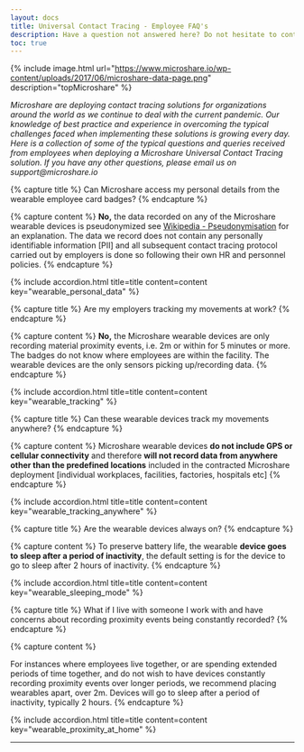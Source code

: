 ```yaml
---
layout: docs
title: Universal Contact Tracing - Employee FAQ's
description: Have a question not answered here? Do not hesitate to contact us at `support@microshare.io`!
toc: true
---
```


{% include image.html url="https://www.microshare.io/wp-content/uploads/2017/06/microshare-data-page.png" description="topMicroshare" %}

_Microshare are deploying contact tracing solutions for organizations around the world as we continue to deal with the current pandemic. Our knowledge of best practice and experience in overcoming the typical challenges faced when implementing these solutions is growing every day. Here is a collection of some of the typical questions and queries received from employees when deploying a Microshare Universal Contact Tracing solution. If you have any other questions, please email us on support@microshare.io_

<!-- ********************
**    New Question     **
********************* -->

{% capture title %}
Can Microshare access my personal details from the wearable employee card badges?
{% endcapture %}

{% capture content %}
<b>No,</b> the data recorded on any of the Microshare wearable devices is pseudonymized see <a href="https://en.wikipedia.org/wiki/Pseudonymization">Wikipedia - Pseudonymisation</a> for an explanation. The data we record does not contain any personally identifiable information [PII] and all subsequent contact tracing protocol carried out by employers is done so following their own HR and personnel policies.
{% endcapture %}

{% include accordion.html title=title content=content key="wearable_personal_data" %}

<!-- ********************
**    New Question     **
********************* -->

{% capture title %}
Are my employers tracking my movements at work?
{% endcapture %}

{% capture content %}
<b>No,</b> the Microshare wearable devices are only recording material proximity events, i.e. 2m or within for 5 minutes or more. The badges do not know where employees are within the facility. The wearable devices are the only sensors picking up/recording data.
{% endcapture %}

{% include accordion.html title=title content=content key="wearable_tracking" %}

<!-- ********************
**    New Question     **
********************* -->

{% capture title %}
Can these wearable devices track my movements anywhere?
{% endcapture %}

{% capture content %}
Microshare wearable devices <b>do not include GPS or cellular connectivity</b> and therefore <b>will not record data from anywhere other than the predefined locations</b> included in the contracted Microshare deployment [individual workplaces, facilities, factories, hospitals etc]
{% endcapture %}

{% include accordion.html title=title content=content key="wearable_tracking_anywhere" %}

<!-- ********************
**    New Question     **
********************* -->

{% capture title %}
Are the wearable devices always on?
{% endcapture %}

{% capture content %}
To preserve battery life, the wearable <b>device goes to sleep after a period of inactivity</b>, the default setting is for the device to go to sleep after 2 hours of inactivity.
{% endcapture %}

{% include accordion.html title=title content=content key="wearable_sleeping_mode" %}

<!-- ********************
**    New Question     **
********************* -->

{% capture title %}
What if I live with someone I work with and have concerns about recording proximity events being constantly recorded?
{% endcapture %}

{% capture content %}

For instances where employees live together, or are spending extended periods of time together, and do not wish to have devices constantly recording proximity events over longer periods, we recommend placing wearables apart, over 2m. Devices will go to sleep after a period of inactivity, typically 2 hours.
{% endcapture %}

{% include accordion.html title=title content=content key="wearable_proximity_at_home" %}


---------------------------------------


 